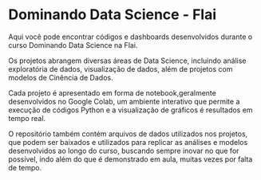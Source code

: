 # Dominando Data Science - Flai

Aqui você pode encontrar códigos e dashboards desenvolvidos durante o curso Dominando Data Science na Flai.

Os projetos abrangem diversas áreas de Data Science, incluindo análise exploratória de dados, visualização de dados, além de projetos com modelos de 
Cinência de Dados.

Cada projeto é apresentado em forma de notebook,geralmente desenvolvidos no Google Colab, um ambiente interativo que permite a execução de códigos Python e a 
visualização de gráficos é resultados em tempo real.

O repositório também contém arquivos de dados utilizados nos projetos, que podem ser baixados e utilizados para replicar as análises e modelos 
desenvolvidos ao longo do curso, buscando sempre inovar no que for possível, indo além do que é demonstrado em aula, muitas vezes por falta de tempo.
